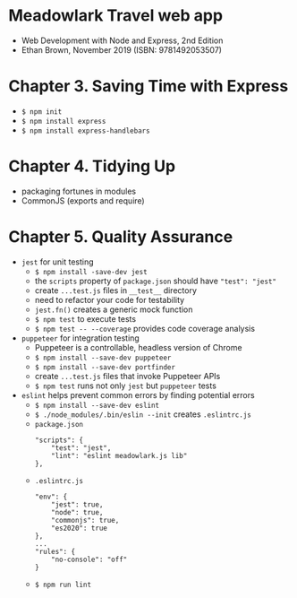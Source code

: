 # Meadowlark Travel web app
- Web Development with Node and Express, 2nd Edition
- Ethan Brown, November 2019 (ISBN: 9781492053507)
# Chapter 3. Saving Time with Express
- `$ npm init`
- `$ npm install express`
- `$ npm install express-handlebars`
# Chapter 4. Tidying Up
- packaging fortunes in modules
- CommonJS (exports and require)
# Chapter 5. Quality Assurance
- `jest` for unit testing
  - `$ npm install -save-dev jest`
  - the `scripts` property of `package.json` should have `"test": "jest"`
  - create `...test.js` files in `__test__` directory
  - need to refactor your code for testability
  - `jest.fn()` creates a generic mock function 
  - `$ npm test` to execute tests
  - `$ npm test -- --coverage` provides code coverage analysis
- `puppeteer` for integration testing
  - Puppeteer is a controllable, headless version of Chrome
  - `$ npm install --save-dev puppeteer`
  - `$ npm install --save-dev portfinder`
  - create `...test.js` files that invoke Puppeteer APIs
  - `$ npm test` runs not only `jest` but `puppeteer` tests
- `eslint` helps prevent common errors by finding potential errors
  - `$ npm install --save-dev eslint`
  - `$ ./node_modules/.bin/eslin --init` creates `.eslintrc.js`
  - `package.json`
    ```
    "scripts": {
        "test": "jest",
        "lint": "eslint meadowlark.js lib"
    },
    ```
  - `.eslintrc.js`
    ```
    "env": {
        "jest": true,
        "node": true,
        "commonjs": true,
        "es2020": true
    },
    ...
    "rules": {
        "no-console": "off"
    }
    ```
  - `$ npm run lint`